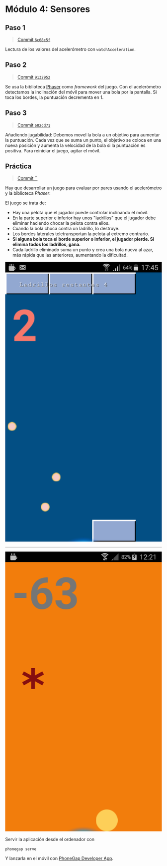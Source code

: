 # Módulo 4: Sensores



## Paso 1

> [Commit `6c68c5f`](https://github.com/pacoqueen/ejercicios_phonegap/tree/6c68c5fa9a48955115f09ae9f009457f324dbf73)

Lectura de los valores del acelerómetro con `watchAcceleration`.

## Paso 2

> [Commit `9132952`](https://github.com/pacoqueen/ejercicios_phonegap/tree/91329523598dba2ce295fe691ab19a88d01bcdad)

Se usa la biblioteca [Phaser](https://phaser.io/download/stable) como _framework_ del juego. Con el acelerómetro detectamos la inclinación del móvil para mover una bola por la pantalla. Si toca los bordes, la puntuación decrementa en 1.

## Paso 3

> [Commit `602cd71`](https://github.com/pacoqueen/ejercicios_phonegap/tree/602cd71e7be780f4278058f4ea179034431addad)

Añadiendo jugabilidad: Debemos movel la bola a un objetivo para aumentar la puntuación. Cada vez que se suma un punto, el objetivo se coloca en una nueva posición y aumenta la velocidad de la bola si la puntuación es positiva. Para reiniciar el juego, agitar el móvil.

## Práctica

> [Commit ``](https://github.com/pacoqueen/ejercicios_phonegap/tree/)

Hay que desarrollar un juego para evaluar por pares usando el acelerómetro y la biblioteca _Phaser_.

El juego se trata de:
* Hay una pelota que el jugador puede controlar inclinando el móvil.
* En la parte superior e inferior hay unos "ladrillos" que el jugador debe eliminar haciendo chocar la pelota contra ellos.
* Cuando la bola choca contra un ladrillo, lo destruye.
* Los bordes laterales teletransportan la pelota al extremo contrario.
* **Si alguna bola toca el borde superior o inferior, el jugador pierde. Si elimina todos los ladrillos, gana.**
* Cada ladrillo eliminado suma un punto y crea una bola nueva al azar, más rápida que las anteriores, aumentando la dificultad.

![Captura de pantalla](www/img/Screenshot_2017-09-18-17-45-56.png)

---

![Captura de pantalla paso 3](www/img/Screenshot_2017-09-17-12-21-47.png)

Servir la aplicación desde el ordenador con
```
phonegap serve
```
Y lanzarla en el móvil con [PhoneGap Developer App](http://docs.phonegap.com/getting-started/2-install-mobile-app/).

